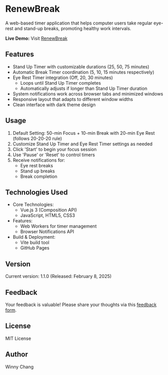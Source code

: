 # RenewBreak
A web-based timer application that helps computer users take regular eye-rest and stand-up breaks, promoting healthy work intervals.

**Live Demo:** Visit [RenewBreak](https://winnychang.github.io/renew-break-vue/)

## Features
- Stand Up Timer with customizable durations (25, 50, 75 minutes)
- Automatic Break Timer coordination (5, 10, 15 minutes respectively)
- Eye Rest Timer integration (Off, 20, 30 minutes)
  - Loops until Stand Up Timer completes
  - Automatically adjusts if longer than Stand Up Timer duration
- System notifications work across browser tabs and minimized windows
- Responsive layout that adapts to different window widths
- Clean interface with dark theme design

## Usage
1. Default Setting: 50-min Focus + 10-min Break with 20-min Eye Rest (follows 20-20-20 rule)
2. Customize Stand Up Timer and Eye Rest Timer settings as needed
3. Click 'Start' to begin your focus session
4. Use 'Pause' or 'Reset' to control timers
5. Receive notifications for:
   - Eye rest breaks
   - Stand up breaks
   - Break completion

## Technologies Used
- Core Technologies:
  - Vue.js 3 (Composition API)
  - JavaScript, HTML5, CSS3
- Features:
  - Web Workers for timer management
  - Browser Notifications API
- Build & Deployment:
  - Vite build tool
  - GitHub Pages

## Version
Current version: 1.1.0 (Released: February 8, 2025)

## Feedback
Your feedback is valuable! Please share your thoughts via this [feedback form](https://forms.gle/thmp2eGWhjhP5kur7).

## License
MIT License

## Author
Winny Chang
